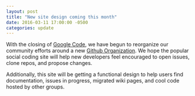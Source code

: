 ```yaml
---
layout: post
title: "New site design coming this month"
date: 2016-03-11 17:00:00 -0500
categories: update
---
```

With the closing of [Google Code][google-code], we have begun to reorganize our
community efforts around a new [Github Organization][lg-github]. We hope the
popular social coding site will help new developers feel encouraged to open
issues, clone repos, and propose changes.

Additionally, this site will be getting a functional design to help users find
documentation, issues in progress, migrated wiki pages, and cool code hosted by
other groups.

[google-code]: http://google-opensource.blogspot.com/2015/03/farewell-to-google-code.html
[lg-github]: https://github.com/LiquidGalaxy
